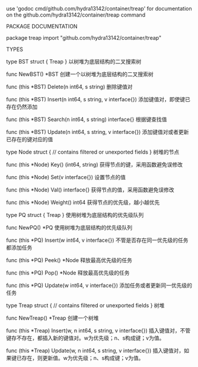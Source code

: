 use 'godoc cmd/github.com/hydra13142/container/treap' for documentation on the github.com/hydra13142/container/treap command 

PACKAGE DOCUMENTATION

package treap
    import "github.com/hydra13142/container/treap"


TYPES

type BST struct {
    Treap
}
    以树堆为底层结构的二叉搜索树

func NewBST() *BST
    创建一个以树堆为底层结构的二叉搜索树

func (this *BST) Delete(n int64, s string)
    删除键值对

func (this *BST) Insert(n int64, s string, v interface{})
    添加键值对，即使键已存在仍然添加

func (this *BST) Search(n int64, s string) interface{}
    根据键查找值

func (this *BST) Update(n int64, s string, v interface{})
    添加键值对或者更新已存在的键对应的值

type Node struct {
    // contains filtered or unexported fields
}
    树堆的节点

func (this *Node) Key() (int64, string)
    获得节点的键，采用函数避免误修改

func (this *Node) Set(v interface{})
    设置节点的值

func (this *Node) Val() interface{}
    获得节点的值，采用函数避免误修改

func (this *Node) Weight() int64
    获得节点的优先级，越小越优先

type PQ struct {
    Treap
}
    使用树堆为底层结构的优先级队列

func NewPQ() *PQ
    使用树堆为底层结构的优先级队列

func (this *PQ) Insert(w int64, v interface{})
    不管是否存在同一优先级的任务都添加任务

func (this *PQ) Peek() *Node
    释放最高优先级的任务

func (this *PQ) Pop() *Node
    释放最高优先级的任务

func (this *PQ) Update(w int64, v interface{})
    添加任务或者更新同一优先级的任务

type Treap struct {
    // contains filtered or unexported fields
}
    树堆

func NewTreap() *Treap
    创建一个树堆

func (this *Treap) Insert(w, n int64, s string, v interface{})
    插入键值对，不管键存不存在，都插入新的键值对。w为优先级；n、s构成键；v为值。

func (this *Treap) Update(w, n int64, s string, v interface{})
    插入键值对，如果键已存在，则更新值。w为优先级；n、s构成键；v为值。


